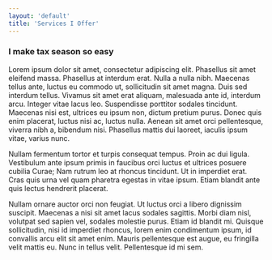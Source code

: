 ```yaml
---
layout: 'default'
title: 'Services I Offer'
---
```


### I make tax season so easy

Lorem ipsum dolor sit amet, consectetur adipiscing elit. Phasellus sit
amet eleifend massa. Phasellus at interdum erat. Nulla a nulla nibh.
Maecenas tellus ante, luctus eu commodo ut, sollicitudin sit amet magna.
Duis sed interdum tellus. Vivamus sit amet erat aliquam, malesuada ante
id, interdum arcu. Integer vitae lacus leo. Suspendisse porttitor
sodales tincidunt. Maecenas nisi est, ultrices eu ipsum non, dictum
pretium purus. Donec quis enim placerat, luctus nisi ac, luctus nulla.
Aenean sit amet orci pellentesque, viverra nibh a, bibendum nisi.
Phasellus mattis dui laoreet, iaculis ipsum vitae, varius nunc.

Nullam fermentum tortor et turpis consequat tempus. Proin ac dui ligula.
Vestibulum ante ipsum primis in faucibus orci luctus et ultrices posuere
cubilia Curae; Nam rutrum leo at rhoncus tincidunt. Ut in imperdiet
erat. Cras quis urna vel quam pharetra egestas in vitae ipsum. Etiam
blandit ante quis lectus hendrerit placerat.

Nullam ornare auctor orci non feugiat. Ut luctus orci a libero dignissim
suscipit. Maecenas a nisi sit amet lacus sodales sagittis. Morbi diam
nisl, volutpat sed sapien vel, sodales molestie purus. Etiam id blandit
mi. Quisque sollicitudin, nisi id imperdiet rhoncus, lorem enim
condimentum ipsum, id convallis arcu elit sit amet enim. Mauris
pellentesque est augue, eu fringilla velit mattis eu. Nunc in tellus
velit. Pellentesque id mi sem.

